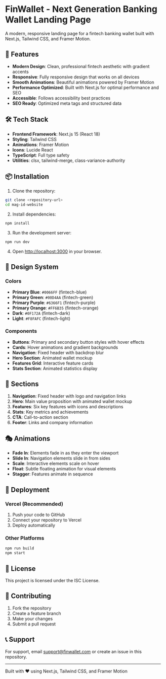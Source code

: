 # FinWallet - Next Generation Banking Wallet Landing Page

A modern, responsive landing page for a fintech banking wallet built with Next.js, Tailwind CSS, and Framer Motion.

## 🚀 Features

- **Modern Design**: Clean, professional fintech aesthetic with gradient accents
- **Responsive**: Fully responsive design that works on all devices
- **Smooth Animations**: Beautiful animations powered by Framer Motion
- **Performance Optimized**: Built with Next.js for optimal performance and SEO
- **Accessible**: Follows accessibility best practices
- **SEO Ready**: Optimized meta tags and structured data

## 🛠️ Tech Stack

- **Frontend Framework**: Next.js 15 (React 18)
- **Styling**: Tailwind CSS
- **Animations**: Framer Motion
- **Icons**: Lucide React
- **TypeScript**: Full type safety
- **Utilities**: clsx, tailwind-merge, class-variance-authority

## 📦 Installation

1. Clone the repository:
```bash
git clone <repository-url>
cd mag-id-website
```

2. Install dependencies:
```bash
npm install
```

3. Run the development server:
```bash
npm run dev
```

4. Open [http://localhost:3000](http://localhost:3000) in your browser.

## 🎨 Design System

### Colors
- **Primary Blue**: `#0066FF` (fintech-blue)
- **Primary Green**: `#00D4AA` (fintech-green)
- **Primary Purple**: `#6366F1` (fintech-purple)
- **Primary Orange**: `#FF6B35` (fintech-orange)
- **Dark**: `#0F172A` (fintech-dark)
- **Light**: `#F8FAFC` (fintech-light)

### Components
- **Buttons**: Primary and secondary button styles with hover effects
- **Cards**: Hover animations and gradient backgrounds
- **Navigation**: Fixed header with backdrop blur
- **Hero Section**: Animated wallet mockup
- **Features Grid**: Interactive feature cards
- **Stats Section**: Animated statistics display

## 📱 Sections

1. **Navigation**: Fixed header with logo and navigation links
2. **Hero**: Main value proposition with animated wallet mockup
3. **Features**: Six key features with icons and descriptions
4. **Stats**: Key metrics and achievements
5. **CTA**: Call-to-action section
6. **Footer**: Links and company information

## 🎭 Animations

- **Fade In**: Elements fade in as they enter the viewport
- **Slide In**: Navigation elements slide in from sides
- **Scale**: Interactive elements scale on hover
- **Float**: Subtle floating animation for visual elements
- **Stagger**: Features animate in sequence

## 🚀 Deployment

### Vercel (Recommended)
1. Push your code to GitHub
2. Connect your repository to Vercel
3. Deploy automatically

### Other Platforms
```bash
npm run build
npm start
```

## 📄 License

This project is licensed under the ISC License.

## 🤝 Contributing

1. Fork the repository
2. Create a feature branch
3. Make your changes
4. Submit a pull request

## 📞 Support

For support, email support@finwallet.com or create an issue in this repository.

---

Built with ❤️ using Next.js, Tailwind CSS, and Framer Motion 